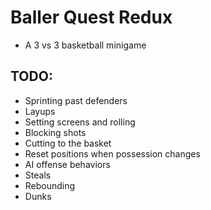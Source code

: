 # Baller Quest Redux

- A 3 vs 3 basketball minigame

## TODO:

- Sprinting past defenders
- Layups
- Setting screens and rolling
- Blocking shots
- Cutting to the basket
- Reset positions when possession changes
- AI offense behaviors
- Steals
- Rebounding
- Dunks
